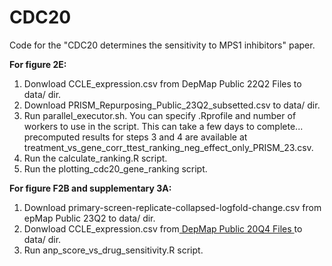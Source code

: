 # CDC20
Code for the "CDC20 determines the sensitivity to MPS1 inhibitors" paper.

**For figure 2E:** 
  1. Donwload CCLE_expression.csv from DepMap Public 22Q2 Files to data/ dir.
  2. Download PRISM_Repurposing_Public_23Q2_subsetted.csv to data/ dir.
  3. Run parallel_executor.sh. You can specify .Rprofile and number of workers to use in the script. This can take a few days to complete... precomputed results for steps 3 and 4 are available at treatment_vs_gene_corr_ttest_ranking_neg_effect_only_PRISM_23.csv.
  4. Run the calculate_ranking.R script.
  5. Run the plotting_cdc20_gene_ranking script.

**For figure F2B and supplementary 3A:**
  1. Download primary-screen-replicate-collapsed-logfold-change.csv from epMap Public 23Q2 to data/ dir.
  2.  Donwload CCLE_expression.csv from[ DepMap Public 20Q4 Files ]([url](https://depmap.org/portal/data_page/?tab=allData&releasename=DepMap+Public+20Q4&filename=CCLE_expression.csv)) to data/ dir.
  3.  Run anp_score_vs_drug_sensitivity.R script.
